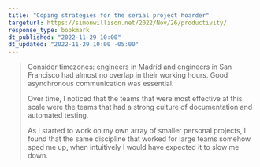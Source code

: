 ```yaml
---
title: "Coping strategies for the serial project hoarder"
targeturl: https://simonwillison.net/2022/Nov/26/productivity/
response_type: bookmark
dt_published: "2022-11-29 10:00"
dt_updated: "2022-11-29 10:00 -05:00"
---
```


> Consider timezones: engineers in Madrid and engineers in San Francisco had almost no overlap in their working hours. Good asynchronous communication was essential.
> 
> Over time, I noticed that the teams that were most effective at this scale were the teams that had a strong culture of documentation and automated testing.
> 
> As I started to work on my own array of smaller personal projects, I found that the same discipline that worked for large teams somehow sped me up, when intuitively I would have expected it to slow me down.
